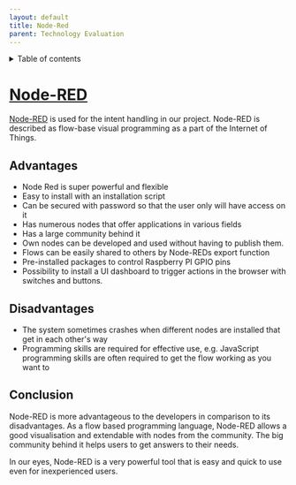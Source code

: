 ```yaml
---
layout: default
title: Node-Red
parent: Technology Evaluation
---
```


<details close markdown="block">
  <summary>
    Table of contents
  </summary>
  {: .text-delta }
1. TOC
{:toc}
</details>


# [Node-RED](/pages/knowledge/node-red)
[Node-RED](/pages/knowledge/node-red) is used for the intent handling in our project. Node-RED is described as 
flow-base visual programming as a part of the Internet of Things.

## Advantages
- Node Red is super powerful and flexible
- Easy to install with an installation script
- Can be secured with password so that the user only will have access on it
- Has numerous nodes that offer applications in various fields
- Has a large community behind it
- Own nodes can be developed and used without having to publish them.
- Flows can be easily shared to others by Node-REDs export function
- Pre-installed packages to control Raspberry PI GPIO pins
- Possibility to install a UI dashboard to trigger actions in the browser with switches and buttons.
 
## Disadvantages
- The system sometimes crashes when different nodes are installed that get in each other's way
- Programming skills are required for effective use, e.g. JavaScript programming skills are often required to get the
flow working as you want to
 
## Conclusion
Node-RED is more advantageous to the developers in comparison to its disadvantages. As a flow based programming 
language, Node-RED allows a good visualisation and extendable with nodes from the community. 
The big community behind it helps users to get answers to their needs.

In our eyes, Node-RED is a very powerful tool that is easy and quick to use even for inexperienced users.